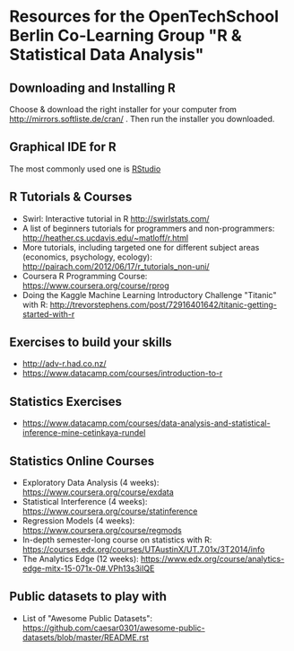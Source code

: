 # Resources for the OpenTechSchool Berlin Co-Learning Group "R & Statistical Data Analysis"

## Downloading and Installing R 
Choose & download the right installer for your computer from http://mirrors.softliste.de/cran/ . Then run the installer you downloaded.
 
## Graphical IDE for R
The most commonly used one is [RStudio](http://www.rstudio.com/)
 
## R Tutorials & Courses
  * Swirl: Interactive tutorial in R http://swirlstats.com/
  * A list of beginners tutorials for programmers and non-programmers: http://heather.cs.ucdavis.edu/~matloff/r.html
  * More tutorials, including targeted one for different subject areas (economics, psychology, ecology): http://pairach.com/2012/06/17/r_tutorials_non-uni/
  * Coursera R Programming Course: https://www.coursera.org/course/rprog
  * Doing the Kaggle Machine Learning Introductory Challenge "Titanic" with R: http://trevorstephens.com/post/72916401642/titanic-getting-started-with-r
 
## Exercises to build your skills
 * http://adv-r.had.co.nz/
 * https://www.datacamp.com/courses/introduction-to-r
 
## Statistics Exercises
 * https://www.datacamp.com/courses/data-analysis-and-statistical-inference-mine-cetinkaya-rundel
 
## Statistics Online Courses
  * Exploratory Data Analysis (4 weeks): https://www.coursera.org/course/exdata
  * Statistical Interference (4 weeks): https://www.coursera.org/course/statinference
  * Regression Models (4 weeks): https://www.coursera.org/course/regmods
  * In-depth semester-long course on statistics with R: https://courses.edx.org/courses/UTAustinX/UT.7.01x/3T2014/info
  * The Analytics Edge (12 weeks): https://www.edx.org/course/analytics-edge-mitx-15-071x-0#.VPh13s3iIQE

## Public datasets to play with
 * List of "Awesome Public Datasets": https://github.com/caesar0301/awesome-public-datasets/blob/master/README.rst
